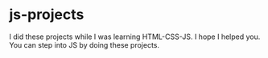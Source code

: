 # js-projects
I did these projects while I was learning HTML-CSS-JS. I hope I helped you. You can step into JS by doing these projects.
